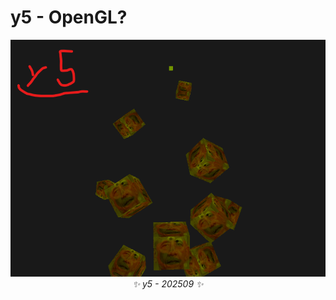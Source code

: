 # y5 - OpenGL?

<p align="center">
  <img src="doc/y5-demo-202509.png" alt="OpenGL" width="600"/>
  <br/>
  <em>✨ y5 - 202509 ✨</em>
</p>
